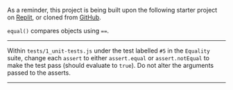 <div class="challenge-instructions"><div><section id="description">
<p>As a reminder, this project is being built upon the following starter project on <a href="https://replit.com/github/freeCodeCamp/boilerplate-mochachai" rel="noopener noreferrer nofollow" target="_blank">Replit</a>, or cloned from <a href="https://github.com/freeCodeCamp/boilerplate-mochachai/" rel="noopener noreferrer nofollow" target="_blank">GitHub</a>.</p>
<p><code>equal()</code> compares objects using <code>==</code>.</p>
</section></div><hr/><div><section id="instructions">
<p>Within <code>tests/1_unit-tests.js</code> under the test labelled <code>#5</code> in the <code>Equality</code> suite, change each <code>assert</code> to either <code>assert.equal</code> or <code>assert.notEqual</code> to make the test pass (should evaluate to <code>true</code>). Do not alter the arguments passed to the asserts.</p>
</section></div><hr/></div>